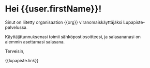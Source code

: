 # Hei {{user.firstName}}!

Sinut on liitetty organisaation {{org}} viranomaiskäyttäjäksi
Lupapiste-palvelussa.

Käyttäjätunnuksenasi toimii sähköpostiosoitteesi, ja salasananasi on
aiemmin asettamasi salasana.

Terveisin,

{{lupapiste.link}}
